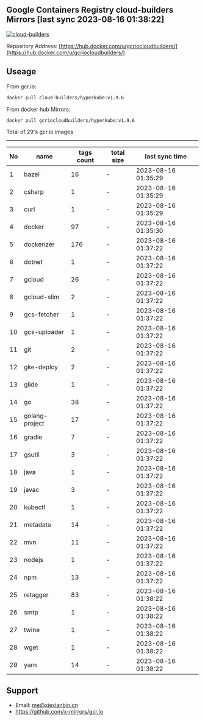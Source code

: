 Google Containers Registry cloud-builders Mirrors [last sync 2023-08-16 01:38:22]
-------

[![cloud-builders](https://github.com/x-mirrors/gcr.io/actions/workflows/gcr.io-cloud-builders.yml/badge.svg?branch=main)](https://github.com/x-mirrors/gcr.io/actions/workflows/gcr.io-cloud-builders.yml)

Repository Address: [https://hub.docker.com/u/gcriocloudbuilders/](https://hub.docker.com/u/gcriocloudbuilders/)

Useage
-------

From gcr.io:
```bash
docker pull cloud-builders/hyperkube:v1.9.6
```

From docker hub Mirrors:
```bash
docker pull gcriocloudbuilders/hyperkube:v1.9.6
```

Total of 29's gcr.io images

-------

| No  | name | tags count | total size | last sync time |
| --- | ----- | ---------- | ---------- | -------------- |
| 1 | bazel | 16 | - | 2023-08-16 01:35:29 |
| 2 | csharp | 1 | - | 2023-08-16 01:35:29 |
| 3 | curl | 1 | - | 2023-08-16 01:35:29 |
| 4 | docker | 97 | - | 2023-08-16 01:35:30 |
| 5 | dockerizer | 176 | - | 2023-08-16 01:37:22 |
| 6 | dotnet | 1 | - | 2023-08-16 01:37:22 |
| 7 | gcloud | 26 | - | 2023-08-16 01:37:22 |
| 8 | gcloud-slim | 2 | - | 2023-08-16 01:37:22 |
| 9 | gcs-fetcher | 1 | - | 2023-08-16 01:37:22 |
| 10 | gcs-uploader | 1 | - | 2023-08-16 01:37:22 |
| 11 | git | 2 | - | 2023-08-16 01:37:22 |
| 12 | gke-deploy | 2 | - | 2023-08-16 01:37:22 |
| 13 | glide | 1 | - | 2023-08-16 01:37:22 |
| 14 | go | 38 | - | 2023-08-16 01:37:22 |
| 15 | golang-project | 17 | - | 2023-08-16 01:37:22 |
| 16 | gradle | 7 | - | 2023-08-16 01:37:22 |
| 17 | gsutil | 3 | - | 2023-08-16 01:37:22 |
| 18 | java | 1 | - | 2023-08-16 01:37:22 |
| 19 | javac | 3 | - | 2023-08-16 01:37:22 |
| 20 | kubectl | 1 | - | 2023-08-16 01:37:22 |
| 21 | metadata | 14 | - | 2023-08-16 01:37:22 |
| 22 | mvn | 11 | - | 2023-08-16 01:37:22 |
| 23 | nodejs | 1 | - | 2023-08-16 01:37:22 |
| 24 | npm | 13 | - | 2023-08-16 01:37:22 |
| 25 | retagger | 83 | - | 2023-08-16 01:38:22 |
| 26 | smtp | 1 | - | 2023-08-16 01:38:22 |
| 27 | twine | 1 | - | 2023-08-16 01:38:22 |
| 28 | wget | 1 | - | 2023-08-16 01:38:22 |
| 29 | yarn | 14 | - | 2023-08-16 01:38:22 |

Support
-------

- Email: me@xiexianbin.cn
- https://github.com/x-mirrors/gcr.io